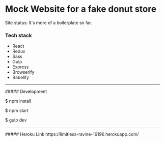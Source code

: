 # Mock Website for a fake donut store

Site status: It's more of a boilerplate so far.

### Tech stack
- React
- Redux
- Sass
- Gulp
- Express
- Browserify
- Babelify

<hr/>
##### Development

$ npm install

$ npm start

$ gulp dev
<hr/>
##### Heroku Link
https://limitless-ravine-16196.herokuapp.com/
